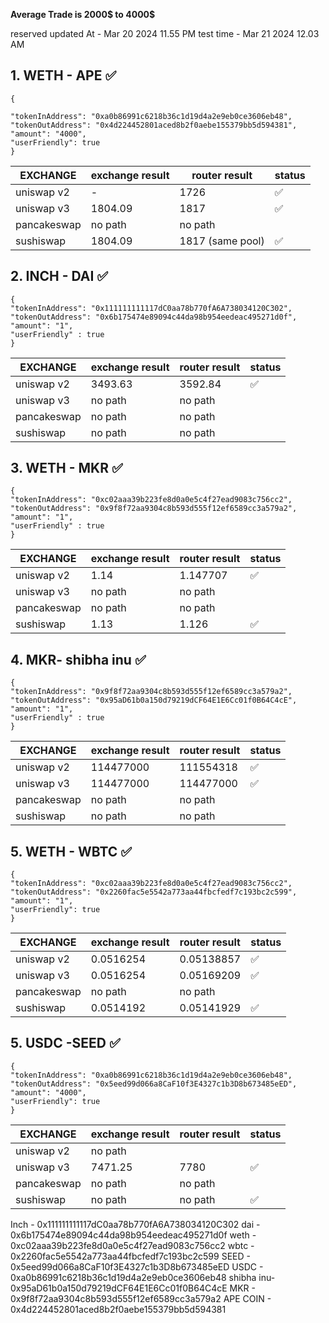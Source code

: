 **Average Trade is 2000$ to 4000$**

reserved updated At - Mar 20 2024 11.55 PM
test time - Mar 21 2024 12.03 AM

## 1. WETH - APE ✅

```
{

"tokenInAddress": "0xa0b86991c6218b36c1d19d4a2e9eb0ce3606eb48",
"tokenOutAddress": "0x4d224452801aced8b2f0aebe155379bb5d594381",
"amount": "4000",
"userFriendly": true
}

```

| EXCHANGE    | exchange result | router result    | status |
| ----------- | --------------- | ---------------- | ------ |
| uniswap v2  | -               | 1726             | ✅     |
| uniswap v3  | 1804.09         | 1817             | ✅     |
| pancakeswap | no path         | no path          |        |
| sushiswap   | 1804.09         | 1817 (same pool) | ✅     |

## 2. INCH - DAI ✅

```
{
"tokenInAddress": "0x111111111117dC0aa78b770fA6A738034120C302",
"tokenOutAddress": "0x6b175474e89094c44da98b954eedeac495271d0f",
"amount": "1",
"userFriendly" : true
}

```

| EXCHANGE    | exchange result | router result | status |
| ----------- | --------------- | ------------- | ------ |
| uniswap v2  | 3493.63         | 3592.84       | ✅     |
| uniswap v3  | no path         | no path       |        |
| pancakeswap | no path         | no path       |        |
| sushiswap   | no path         | no path       |        |

## 3. WETH - MKR ✅

```
{
"tokenInAddress": "0xc02aaa39b223fe8d0a0e5c4f27ead9083c756cc2",
"tokenOutAddress": "0x9f8f72aa9304c8b593d555f12ef6589cc3a579a2",
"amount": "1",
"userFriendly" : true
}
```

| EXCHANGE    | exchange result | router result | status |
| ----------- | --------------- | ------------- | ------ |
| uniswap v2  | 1.14            | 1.147707      | ✅     |
| uniswap v3  | no path         | no path       |        |
| pancakeswap | no path         | no path       |        |
| sushiswap   | 1.13            | 1.126         | ✅     |

## 4. MKR- shibha inu ✅

```
{
"tokenInAddress": "0x9f8f72aa9304c8b593d555f12ef6589cc3a579a2",
"tokenOutAddress": "0x95aD61b0a150d79219dCF64E1E6Cc01f0B64C4cE",
"amount": "1",
"userFriendly" : true
}
```

| EXCHANGE    | exchange result | router result | status |
| ----------- | --------------- | ------------- | ------ |
| uniswap v2  | 114477000       | 111554318     | ✅     |
| uniswap v3  | 114477000       | 114477000     | ✅     |
| pancakeswap | no path         | no path       |        |
| sushiswap   | no path         | no path       |        |

## 5. WETH - WBTC ✅

```
{
"tokenInAddress": "0xc02aaa39b223fe8d0a0e5c4f27ead9083c756cc2",
"tokenOutAddress": "0x2260fac5e5542a773aa44fbcfedf7c193bc2c599",
"amount": "1",
"userFriendly": true
}
```

| EXCHANGE    | exchange result | router result | status |
| ----------- | --------------- | ------------- | ------ |
| uniswap v2  | 0.0516254       | 0.05138857    | ✅     |
| uniswap v3  | 0.0516254       | 0.05169209    | ✅     |
| pancakeswap | no path         | no path       |        |
| sushiswap   | 0.0514192       | 0.05141929    | ✅     |

## 5. USDC -SEED ✅

```
{
"tokenInAddress": "0xa0b86991c6218b36c1d19d4a2e9eb0ce3606eb48",
"tokenOutAddress": "0x5eed99d066a8CaF10f3E4327c1b3D8b673485eED",
"amount": "4000",
"userFriendly": true
}
```

| EXCHANGE    | exchange result | router result | status |
| ----------- | --------------- | ------------- | ------ |
| uniswap v2  | no path         |               |        |
| uniswap v3  | 7471.25         | 7780          | ✅     |
| pancakeswap | no path         | no path       |        |
| sushiswap   | no path         | no path       | ✅     |

Inch - 0x111111111117dC0aa78b770fA6A738034120C302
dai - 0x6b175474e89094c44da98b954eedeac495271d0f
weth - 0xc02aaa39b223fe8d0a0e5c4f27ead9083c756cc2
wbtc - 0x2260fac5e5542a773aa44fbcfedf7c193bc2c599
SEED - 0x5eed99d066a8CaF10f3E4327c1b3D8b673485eED
USDC - 0xa0b86991c6218b36c1d19d4a2e9eb0ce3606eb48
shibha inu- 0x95aD61b0a150d79219dCF64E1E6Cc01f0B64C4cE
MKR - 0x9f8f72aa9304c8b593d555f12ef6589cc3a579a2
APE COIN - 0x4d224452801aced8b2f0aebe155379bb5d594381

